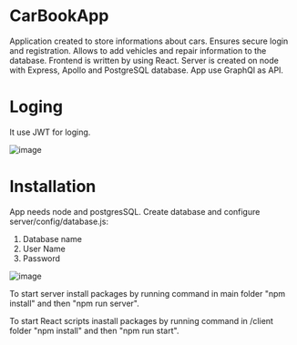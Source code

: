 # CarBookApp

Application created to store informations about cars. Ensures secure login and registration. Allows to add vehicles and repair information to the database. Frontend is written by using React. Server is created on node with Express, Apollo and PostgreSQL database. App use GraphQl as API.

# Loging

It use JWT for loging.

![image](https://user-images.githubusercontent.com/25934445/150801246-4138c583-72de-476d-a358-07da57449def.png)

# Installation

App needs node and postgresSQL. Create database and configure server/config/database.js:
1. Database name
2. User Name
3. Password

![image](https://user-images.githubusercontent.com/25934445/150805945-013f7f24-f439-4972-aab2-f3e790a16eca.png)

To start server install packages by running command in main folder "npm install" and then "npm run server".

To start React scripts inastall packages by running command in /client folder "npm install" and then "npm run start".

